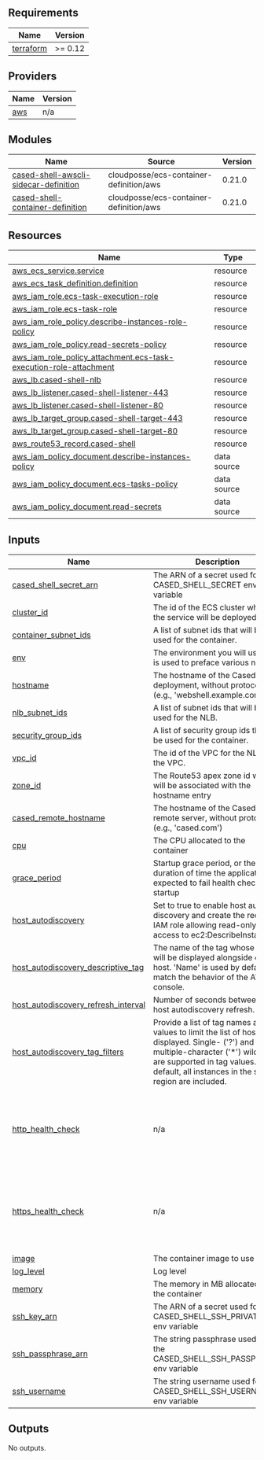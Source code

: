 ## Requirements

| Name | Version |
|------|---------|
| <a name="requirement_terraform"></a> [terraform](#requirement\_terraform) | >= 0.12 |

## Providers

| Name | Version |
|------|---------|
| <a name="provider_aws"></a> [aws](#provider\_aws) | n/a |

## Modules

| Name | Source | Version |
|------|--------|---------|
| <a name="module_cased-shell-awscli-sidecar-definition"></a> [cased-shell-awscli-sidecar-definition](#module\_cased-shell-awscli-sidecar-definition) | cloudposse/ecs-container-definition/aws | 0.21.0 |
| <a name="module_cased-shell-container-definition"></a> [cased-shell-container-definition](#module\_cased-shell-container-definition) | cloudposse/ecs-container-definition/aws | 0.21.0 |

## Resources

| Name | Type |
|------|------|
| [aws_ecs_service.service](https://registry.terraform.io/providers/hashicorp/aws/latest/docs/resources/ecs_service) | resource |
| [aws_ecs_task_definition.definition](https://registry.terraform.io/providers/hashicorp/aws/latest/docs/resources/ecs_task_definition) | resource |
| [aws_iam_role.ecs-task-execution-role](https://registry.terraform.io/providers/hashicorp/aws/latest/docs/resources/iam_role) | resource |
| [aws_iam_role.ecs-task-role](https://registry.terraform.io/providers/hashicorp/aws/latest/docs/resources/iam_role) | resource |
| [aws_iam_role_policy.describe-instances-role-policy](https://registry.terraform.io/providers/hashicorp/aws/latest/docs/resources/iam_role_policy) | resource |
| [aws_iam_role_policy.read-secrets-policy](https://registry.terraform.io/providers/hashicorp/aws/latest/docs/resources/iam_role_policy) | resource |
| [aws_iam_role_policy_attachment.ecs-task-execution-role-attachment](https://registry.terraform.io/providers/hashicorp/aws/latest/docs/resources/iam_role_policy_attachment) | resource |
| [aws_lb.cased-shell-nlb](https://registry.terraform.io/providers/hashicorp/aws/latest/docs/resources/lb) | resource |
| [aws_lb_listener.cased-shell-listener-443](https://registry.terraform.io/providers/hashicorp/aws/latest/docs/resources/lb_listener) | resource |
| [aws_lb_listener.cased-shell-listener-80](https://registry.terraform.io/providers/hashicorp/aws/latest/docs/resources/lb_listener) | resource |
| [aws_lb_target_group.cased-shell-target-443](https://registry.terraform.io/providers/hashicorp/aws/latest/docs/resources/lb_target_group) | resource |
| [aws_lb_target_group.cased-shell-target-80](https://registry.terraform.io/providers/hashicorp/aws/latest/docs/resources/lb_target_group) | resource |
| [aws_route53_record.cased-shell](https://registry.terraform.io/providers/hashicorp/aws/latest/docs/resources/route53_record) | resource |
| [aws_iam_policy_document.describe-instances-policy](https://registry.terraform.io/providers/hashicorp/aws/latest/docs/data-sources/iam_policy_document) | data source |
| [aws_iam_policy_document.ecs-tasks-policy](https://registry.terraform.io/providers/hashicorp/aws/latest/docs/data-sources/iam_policy_document) | data source |
| [aws_iam_policy_document.read-secrets](https://registry.terraform.io/providers/hashicorp/aws/latest/docs/data-sources/iam_policy_document) | data source |

## Inputs

| Name | Description | Type | Default | Required |
|------|-------------|------|---------|:--------:|
| <a name="input_cased_shell_secret_arn"></a> [cased\_shell\_secret\_arn](#input\_cased\_shell\_secret\_arn) | The ARN of a secret used for the CASED\_SHELL\_SECRET env variable | `string` | n/a | yes |
| <a name="input_cluster_id"></a> [cluster\_id](#input\_cluster\_id) | The id of the ECS cluster where the service will be deployed. | `string` | n/a | yes |
| <a name="input_container_subnet_ids"></a> [container\_subnet\_ids](#input\_container\_subnet\_ids) | A list of subnet ids that will be used for the container. | `list(string)` | n/a | yes |
| <a name="input_env"></a> [env](#input\_env) | The environment you will use. This is used to preface various names. | `string` | n/a | yes |
| <a name="input_hostname"></a> [hostname](#input\_hostname) | The hostname of the Cased Shell deployment, without protocol (e.g., 'webshell.example.com') | `string` | n/a | yes |
| <a name="input_nlb_subnet_ids"></a> [nlb\_subnet\_ids](#input\_nlb\_subnet\_ids) | A list of subnet ids that will be used for the NLB. | `list(string)` | n/a | yes |
| <a name="input_security_group_ids"></a> [security\_group\_ids](#input\_security\_group\_ids) | A list of security group ids that will be used for the container. | `list(string)` | n/a | yes |
| <a name="input_vpc_id"></a> [vpc\_id](#input\_vpc\_id) | The id of the VPC for the NLB and the VPC. | `string` | n/a | yes |
| <a name="input_zone_id"></a> [zone\_id](#input\_zone\_id) | The Route53 apex zone id which will be associated with the hostname entry | `string` | n/a | yes |
| <a name="input_cased_remote_hostname"></a> [cased\_remote\_hostname](#input\_cased\_remote\_hostname) | The hostname of the Cased remote server, without protocol (e.g., 'cased.com') | `string` | `"cased.com"` | no |
| <a name="input_cpu"></a> [cpu](#input\_cpu) | The CPU allocated to the container | `number` | `180` | no |
| <a name="input_grace_period"></a> [grace\_period](#input\_grace\_period) | Startup grace period, or the duration of time the application is expected to fail health checks on startup | `number` | `360` | no |
| <a name="input_host_autodiscovery"></a> [host\_autodiscovery](#input\_host\_autodiscovery) | Set to true to enable host auto-discovery and create the required IAM role allowing read-only access to ec2:DescribeInstances. | `bool` | `false` | no |
| <a name="input_host_autodiscovery_descriptive_tag"></a> [host\_autodiscovery\_descriptive\_tag](#input\_host\_autodiscovery\_descriptive\_tag) | The name of the tag whose value will be displayed alongside each host. 'Name' is used by default to match the behavior of the AWS console. | `string` | `"Name"` | no |
| <a name="input_host_autodiscovery_refresh_interval"></a> [host\_autodiscovery\_refresh\_interval](#input\_host\_autodiscovery\_refresh\_interval) | Number of seconds between each host autodiscovery refresh. | `number` | `60` | no |
| <a name="input_host_autodiscovery_tag_filters"></a> [host\_autodiscovery\_tag\_filters](#input\_host\_autodiscovery\_tag\_filters) | Provide a list of tag names and values to limit the list of hosts displayed. Single- ('?') and multiple-character ('*') wildcards are supported in tag values. By default, all instances in the same region are included. | <pre>list(object({<br>    name   = string<br>    values = list(string)<br>  }))</pre> | `[]` | no |
| <a name="input_http_health_check"></a> [http\_health\_check](#input\_http\_health\_check) | n/a | <pre>list(object({<br>    healthy_threshold   = number<br>    path                = string<br>    port                = number<br>    unhealthy_threshold = number<br>  }))</pre> | <pre>[<br>  {<br>    "healthy_threshold": 2,<br>    "path": "/_health",<br>    "port": "80",<br>    "unhealthy_threshold": 2<br>  }<br>]</pre> | no |
| <a name="input_https_health_check"></a> [https\_health\_check](#input\_https\_health\_check) | n/a | <pre>list(object({<br>    healthy_threshold   = number<br>    path                = string<br>    port                = number<br>    unhealthy_threshold = number<br>  }))</pre> | <pre>[<br>  {<br>    "healthy_threshold": 2,<br>    "path": "/_health",<br>    "port": "80",<br>    "unhealthy_threshold": 2<br>  }<br>]</pre> | no |
| <a name="input_image"></a> [image](#input\_image) | The container image to use | `string` | `"casedhub/shell:0.6.0"` | no |
| <a name="input_log_level"></a> [log\_level](#input\_log\_level) | Log level | `string` | `"error"` | no |
| <a name="input_memory"></a> [memory](#input\_memory) | The memory in MB allocated to the container | `number` | `1024` | no |
| <a name="input_ssh_key_arn"></a> [ssh\_key\_arn](#input\_ssh\_key\_arn) | The ARN of a secret used for the CASED\_SHELL\_SSH\_PRIVATE\_KEY env variable | `string` | `null` | no |
| <a name="input_ssh_passphrase_arn"></a> [ssh\_passphrase\_arn](#input\_ssh\_passphrase\_arn) | The string passphrase used for the CASED\_SHELL\_SSH\_PASSPHRASE env variable | `string` | `null` | no |
| <a name="input_ssh_username"></a> [ssh\_username](#input\_ssh\_username) | The string username used for the CASED\_SHELL\_SSH\_USERNAME env variable | `string` | `null` | no |

## Outputs

No outputs.
